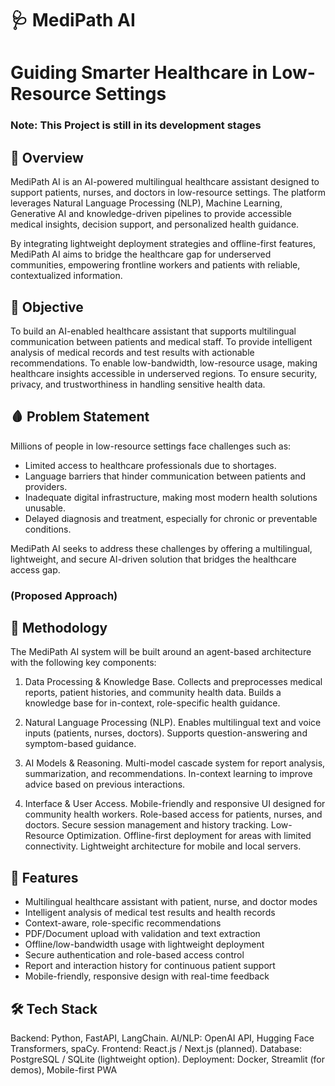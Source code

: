 # 🩺 MediPath AI

# Guiding Smarter Healthcare in Low-Resource Settings

### Note: This Project is still in its development stages

## 📖 Overview

MediPath AI is an AI-powered multilingual healthcare assistant designed to support patients, nurses, and doctors in low-resource settings. 
The platform leverages Natural Language Processing (NLP), Machine Learning, Generative AI and knowledge-driven pipelines to provide accessible medical insights, decision support, and personalized health guidance.

By integrating lightweight deployment strategies and offline-first features, MediPath AI aims to bridge the healthcare gap for underserved communities, empowering frontline workers and patients with reliable, contextualized information.

## 🎯 Objective

To build an AI-enabled healthcare assistant that supports multilingual communication between patients and medical staff. 
To provide intelligent analysis of medical records and test results with actionable recommendations. 
To enable low-bandwidth, low-resource usage, making healthcare insights accessible in underserved regions. 
To ensure security, privacy, and trustworthiness in handling sensitive health data.

## 🩸 Problem Statement
Millions of people in low-resource settings face challenges such as: 
- Limited access to healthcare professionals due to shortages. 
- Language barriers that hinder communication between patients and providers. 
- Inadequate digital infrastructure, making most modern health solutions unusable. 
- Delayed diagnosis and treatment, especially for chronic or preventable conditions. 

MediPath AI seeks to address these challenges by offering a multilingual, lightweight, and secure AI-driven solution that bridges the healthcare access gap.

### (Proposed Approach)

## 🔬 Methodology

The MediPath AI system will be built around an agent-based architecture with the following key components: 
1. Data Processing & Knowledge Base. 
Collects and preprocesses medical reports, patient histories, and community health data. 
Builds a knowledge base for in-context, role-specific health guidance.

2. Natural Language Processing (NLP). 
Enables multilingual text and voice inputs (patients, nurses, doctors). 
Supports question-answering and symptom-based guidance.

3. AI Models & Reasoning. 
Multi-model cascade system for report analysis, summarization, and recommendations. 
In-context learning to improve advice based on previous interactions.

4. Interface & User Access.
Mobile-friendly and responsive UI designed for community health workers. 
Role-based access for patients, nurses, and doctors. 
Secure session management and history tracking. 
Low-Resource Optimization. 
Offline-first deployment for areas with limited connectivity. 
Lightweight architecture for mobile and local servers.

## 🌟 Features

- Multilingual healthcare assistant with patient, nurse, and doctor modes
- Intelligent analysis of medical test results and health records
- Context-aware, role-specific recommendations
- PDF/Document upload with validation and text extraction
- Offline/low-bandwidth usage with lightweight deployment
- Secure authentication and role-based access control
- Report and interaction history for continuous patient support
- Mobile-friendly, responsive design with real-time feedback

## 🛠️ Tech Stack

Backend: Python, FastAPI, LangChain. 
AI/NLP: OpenAI API, Hugging Face Transformers, spaCy. 
Frontend: React.js / Next.js (planned). 
Database: PostgreSQL / SQLite (lightweight option). 
Deployment: Docker, Streamlit (for demos), Mobile-first PWA

